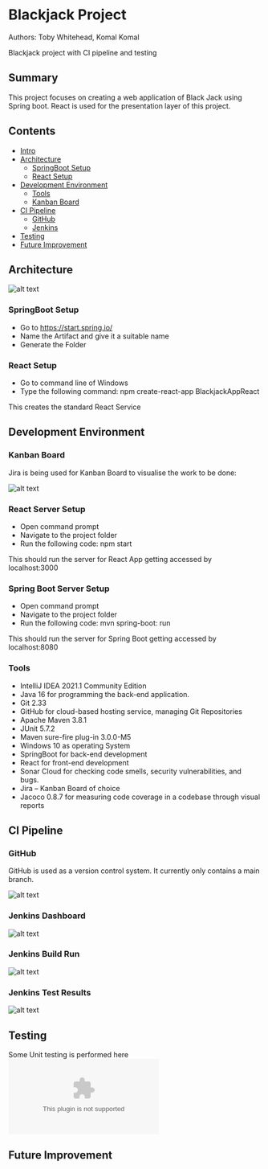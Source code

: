 # Blackjack Project
Authors: Toby Whitehead, Komal Komal

Blackjack project with CI pipeline and testing

## Summary

This project focuses on creating a web application of Black Jack 
using Spring boot. React is used for the presentation layer of this 
project.

## Contents

* [Intro](#Blackjack-Project)
* [Architecture](#Architecture)
  * [SpringBoot Setup](#SpringBoot-Setup)
  * [React Setup](#React-Setup)
* [Development Environment](#Development-Environment)
  * [Tools](#Tools)
  * [Kanban Board](#Kanban-Board)
* [CI Pipeline](#CI-Pipeline)
  * [GitHub](#GitHub)
  * [Jenkins](#Jenkins)
* [Testing](#Testing)
* [Future Improvement](#Future-Improvement)

## Architecture

![alt text](https://github.com/TSI-Koby/BlackjackProject/blob/main/READMEFiles/Architecture.jpg)


### SpringBoot Setup

* Go to https://start.spring.io/
* Name the Artifact and give it a suitable name
* Generate the Folder

### React Setup

* Go to command line of Windows
* Type the following command:
npm create-react-app BlackjackAppReact

This creates the standard React Service

## Development Environment

### Kanban Board

Jira is being used for Kanban Board to visualise the work to be done:

![alt text](https://github.com/TSI-Koby/BlackjackProject/blob/main/READMEFiles/JiraKanbanBoard.png)

### React Server Setup

* Open command prompt
* Navigate to the project folder
* Run the following code: npm start
 
This should run the server for React App getting accessed by localhost:3000

### Spring Boot Server Setup

* Open command prompt
* Navigate to the project folder
* Run the following code: mvn spring-boot: run
  
This should run the server for Spring Boot getting accessed by localhost:8080

### Tools

* IntelliJ IDEA 2021.1 Community Edition
* Java 16 for programming the back-end application.
* Git 2.33
* GitHub for cloud-based hosting service, managing Git Repositories
* Apache Maven 3.8.1
* JUnit 5.7.2
* Maven sure-fire plug-in 3.0.0-M5
* Windows 10 as operating System
* SpringBoot for back-end development
* React for front-end development
* Sonar Cloud for checking code smells, security vulnerabilities, and bugs.
* Jira – Kanban Board of choice
* Jacoco 0.8.7 for measuring code coverage in a codebase through visual reports


## CI Pipeline

### GitHub

GitHub is used as a version control system. It currently only
contains a main branch.

![alt text](https://github.com/TSI-Koby/BlackjackProject/blob/main/READMEFiles/Github.png)

### Jenkins Dashboard

![alt text](https://github.com/TSI-Koby/BlackjackProject/blob/main/READMEFiles/Jenkins.png)

### Jenkins Build Run

![alt text](https://github.com/TSI-Koby/BlackjackProject/blob/main/READMEFiles/JenkinsBuild.png)

### Jenkins Test Results

![alt text](https://github.com/TSI-Koby/BlackjackProject/blob/main/READMEFiles/JenkinsTestResults.png)

## Testing

Some Unit testing is performed here
![alt text](https://github.com/TSI-Koby/BlackjackProject/blob/main/READMEFiles/Blackjack%20UnitTesting.xlsx)

## Future Improvement
<!---
Insert future improvement section
-->
